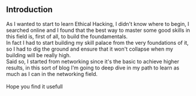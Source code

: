 ## Introduction

As I wanted to start to learn Ethical Hacking, I didn't know where to begin, I searched online and I found that the best way to master some good skills in this field is, first of all, to build the foundamentals.
<br>
In fact I had to start building my skill palace from the very foundations of it, so I had to dig the ground and ensure that it won't collapse when my building will be really high.
<br>
Said so, I started from networking since it's the basic to achieve higher results, in this sort of blog I'm going to deep dive in my path to learn as much as I can in the networking field.
<br><br>
Hope you find it usefull
